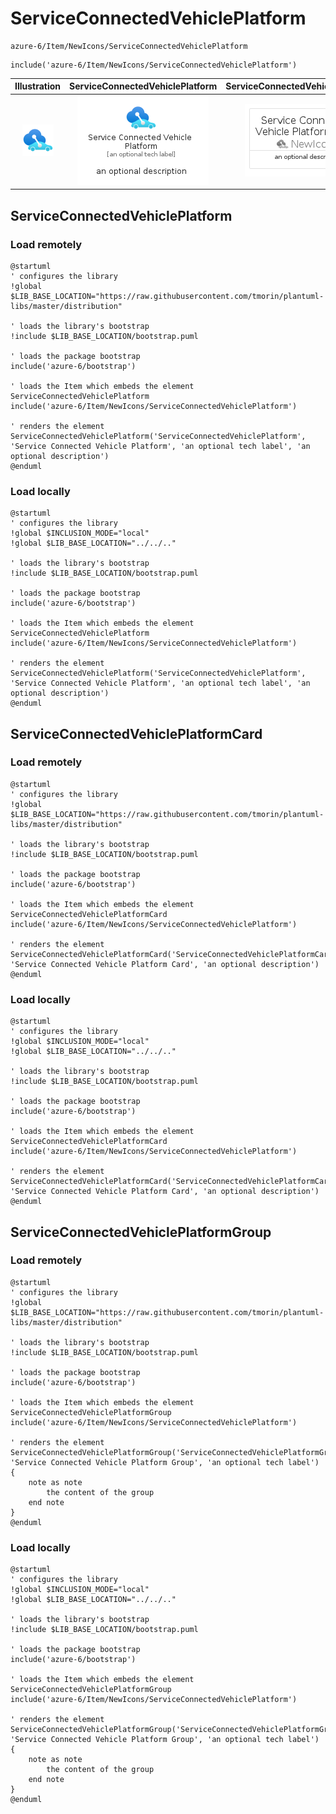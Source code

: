 # ServiceConnectedVehiclePlatform


```text
azure-6/Item/NewIcons/ServiceConnectedVehiclePlatform
```

```text
include('azure-6/Item/NewIcons/ServiceConnectedVehiclePlatform')
```



| Illustration | ServiceConnectedVehiclePlatform | ServiceConnectedVehiclePlatformCard | ServiceConnectedVehiclePlatformGroup |
| :---: | :---: | :---: | :---: |
| ![illustration for Illustration](../../../azure-6/Item/NewIcons/ServiceConnectedVehiclePlatform.png) | ![illustration for ServiceConnectedVehiclePlatform](../../../azure-6/Item/NewIcons/ServiceConnectedVehiclePlatform.Local.png) | ![illustration for ServiceConnectedVehiclePlatformCard](../../../azure-6/Item/NewIcons/ServiceConnectedVehiclePlatformCard.Local.png) | ![illustration for ServiceConnectedVehiclePlatformGroup](../../../azure-6/Item/NewIcons/ServiceConnectedVehiclePlatformGroup.Local.png) |




## ServiceConnectedVehiclePlatform

### Load remotely
```plantuml
@startuml
' configures the library
!global $LIB_BASE_LOCATION="https://raw.githubusercontent.com/tmorin/plantuml-libs/master/distribution"

' loads the library's bootstrap
!include $LIB_BASE_LOCATION/bootstrap.puml

' loads the package bootstrap
include('azure-6/bootstrap')

' loads the Item which embeds the element ServiceConnectedVehiclePlatform
include('azure-6/Item/NewIcons/ServiceConnectedVehiclePlatform')

' renders the element
ServiceConnectedVehiclePlatform('ServiceConnectedVehiclePlatform', 'Service Connected Vehicle Platform', 'an optional tech label', 'an optional description')
@enduml
```

### Load locally
```plantuml
@startuml
' configures the library
!global $INCLUSION_MODE="local"
!global $LIB_BASE_LOCATION="../../.."

' loads the library's bootstrap
!include $LIB_BASE_LOCATION/bootstrap.puml

' loads the package bootstrap
include('azure-6/bootstrap')

' loads the Item which embeds the element ServiceConnectedVehiclePlatform
include('azure-6/Item/NewIcons/ServiceConnectedVehiclePlatform')

' renders the element
ServiceConnectedVehiclePlatform('ServiceConnectedVehiclePlatform', 'Service Connected Vehicle Platform', 'an optional tech label', 'an optional description')
@enduml
```

## ServiceConnectedVehiclePlatformCard

### Load remotely
```plantuml
@startuml
' configures the library
!global $LIB_BASE_LOCATION="https://raw.githubusercontent.com/tmorin/plantuml-libs/master/distribution"

' loads the library's bootstrap
!include $LIB_BASE_LOCATION/bootstrap.puml

' loads the package bootstrap
include('azure-6/bootstrap')

' loads the Item which embeds the element ServiceConnectedVehiclePlatformCard
include('azure-6/Item/NewIcons/ServiceConnectedVehiclePlatform')

' renders the element
ServiceConnectedVehiclePlatformCard('ServiceConnectedVehiclePlatformCard', 'Service Connected Vehicle Platform Card', 'an optional description')
@enduml
```

### Load locally
```plantuml
@startuml
' configures the library
!global $INCLUSION_MODE="local"
!global $LIB_BASE_LOCATION="../../.."

' loads the library's bootstrap
!include $LIB_BASE_LOCATION/bootstrap.puml

' loads the package bootstrap
include('azure-6/bootstrap')

' loads the Item which embeds the element ServiceConnectedVehiclePlatformCard
include('azure-6/Item/NewIcons/ServiceConnectedVehiclePlatform')

' renders the element
ServiceConnectedVehiclePlatformCard('ServiceConnectedVehiclePlatformCard', 'Service Connected Vehicle Platform Card', 'an optional description')
@enduml
```

## ServiceConnectedVehiclePlatformGroup

### Load remotely
```plantuml
@startuml
' configures the library
!global $LIB_BASE_LOCATION="https://raw.githubusercontent.com/tmorin/plantuml-libs/master/distribution"

' loads the library's bootstrap
!include $LIB_BASE_LOCATION/bootstrap.puml

' loads the package bootstrap
include('azure-6/bootstrap')

' loads the Item which embeds the element ServiceConnectedVehiclePlatformGroup
include('azure-6/Item/NewIcons/ServiceConnectedVehiclePlatform')

' renders the element
ServiceConnectedVehiclePlatformGroup('ServiceConnectedVehiclePlatformGroup', 'Service Connected Vehicle Platform Group', 'an optional tech label') {
    note as note
        the content of the group
    end note
}
@enduml
```

### Load locally
```plantuml
@startuml
' configures the library
!global $INCLUSION_MODE="local"
!global $LIB_BASE_LOCATION="../../.."

' loads the library's bootstrap
!include $LIB_BASE_LOCATION/bootstrap.puml

' loads the package bootstrap
include('azure-6/bootstrap')

' loads the Item which embeds the element ServiceConnectedVehiclePlatformGroup
include('azure-6/Item/NewIcons/ServiceConnectedVehiclePlatform')

' renders the element
ServiceConnectedVehiclePlatformGroup('ServiceConnectedVehiclePlatformGroup', 'Service Connected Vehicle Platform Group', 'an optional tech label') {
    note as note
        the content of the group
    end note
}
@enduml
```

